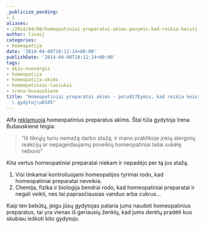 ```yaml
---
_publicize_pending:
- 1
aliases:
- /2014/04/08/homeopatiniai-preparatai-akims-pozymis-kad-reikia-keisti-akiu-gydytoja/
author: linasj
categories:
- homeopatija
date: '2014-04-08T10:12:14+00:00'
publishDate: '2014-04-08T10:12:14+00:00'
tags:
- akiu-nuovargis
- homeopatija
- homeopatija-akims
- homeopatiniai-lasiukai
- irena-busauskiene
title: "Homeopatiniai preparatai akims - po\u017Eymis, kad reikia keisti aki\u0173\
  \ gydytoj\u0105"
---
```

Alfa [reklamuoja](http://www.alfa.lt/straipsnis/15932671/mazeja-sveikas-akis-turinciu-zmoniu-kodel) homeopatinius preparatus akims. Štai tūla gydytoja Irena Bušauskienė teigia:

> "Iš tikrųjų turiu nemažą darbo stažą, ir mano praktikoje jokių alerginių reakcijų ar nepageidaujamų poveikių homeopatiniai lašai sukėlę nebuvo"


Kita vertus homeopatiniai preparatai niekam ir nepadėjo per tą jos stažą.
1. Visi tinkamai kontroliuojami homeopatijos tyrimai rodo, kad homeopatiniai preparatai neveikia.
2. Chemija, fizika ir biologija bendrai rodo, kad homeopatiniai preparatai ir negali veikti, nes tai paprasčiausias vanduo arba cukrus...


Kaip ten bebūtų, jeigu jūsų gydytojas pataria jums naudoti homeopatinius preparatus, tai yra vienas iš geriausių ženklų, kad jums derėtų pradėti kuo skubiau ieškoti kito gydytojo.
